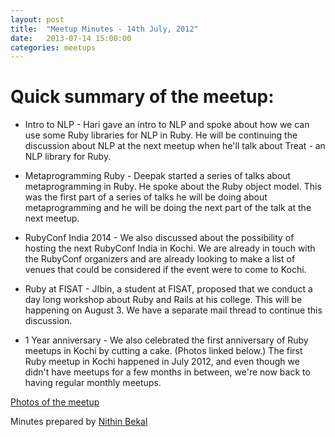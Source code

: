 ```yaml
---
layout: post
title:  "Meetup Minutes - 14th July, 2012"
date:   2013-07-14 15:00:00
categories: meetups
---
```



# Quick summary of the meetup:

* Intro to NLP - Hari gave an intro to NLP and spoke about how we can use some Ruby libraries for NLP in Ruby. He will be continuing the discussion about NLP at the next meetup when he'll talk about Treat - an NLP library for Ruby.

* Metaprogramming Ruby - Deepak started a series of talks about metaprogramming in Ruby. He spoke about the Ruby object model. This was the first part of a series of talks he will be doing about metaprogramming and he will be doing the next part of the talk at the next meetup.

* RubyConf India 2014 - We also discussed about the possibility of hosting the next RubyConf India in Kochi. We are already in touch with the RubyConf organizers and are already looking to make a list of venues that could be considered if the event were to come to Kochi.

* Ruby at FISAT - JIbin, a student at FISAT, proposed that we conduct a day long workshop about Ruby and Rails at his college. This will be happening on August 3. We have a separate mail thread to continue this discussion.

* 1 Year anniversary - We also celebrated the first anniversary of Ruby meetups in Kochi by cutting a cake. (Photos linked below.) The first Ruby meetup in Kochi happened in July 2012, and even though we didn't have meetups for a few months in between, we're now back to having regular monthly meetups.



[Photos of the meetup](https://plus.google.com/photos/102876020754850448034/albums/5901094211574087745)

Minutes prepared by [Nithin Bekal](https://twitter.com/nithinbekal)
